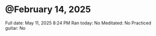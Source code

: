 # @February 14, 2025

Full date: May 11, 2025 8:24 PM
Ran today: No
Meditated: No
Practiced guitar: No